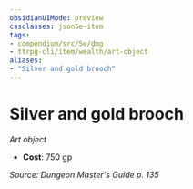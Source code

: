 ```yaml
---
obsidianUIMode: preview
cssclasses: json5e-item
tags:
- compendium/src/5e/dmg
- ttrpg-cli/item/wealth/art-object
aliases: 
- "Silver and gold brooch"
---
```

# Silver and gold brooch
*Art object*  

- **Cost**: 750 gp

*Source: Dungeon Master's Guide p. 135*